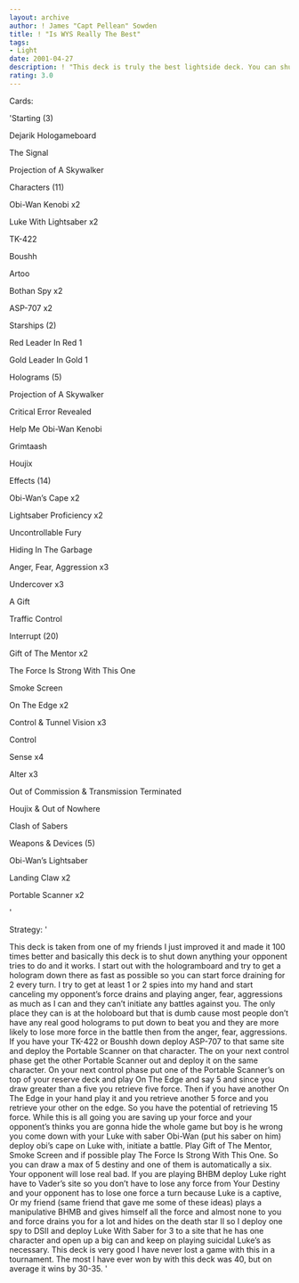 ```yaml
---
layout: archive
author: ! James "Capt Pellean" Sowden
title: ! "Is WYS Really The Best"
tags:
- Light
date: 2001-04-27
description: ! "This deck is truly the best lightside deck. You can shut down anything your oppent does and win big"
rating: 3.0
---
```

Cards: 

'Starting (3)


Dejarik Hologameboard 

The Signal

Projection of A Skywalker


Characters (11)


Obi-Wan Kenobi x2

Luke With Lightsaber x2

TK-422

Boushh

Artoo

Bothan Spy x2

ASP-707 x2


Starships (2)


Red Leader In Red 1

Gold Leader In Gold 1


Holograms (5)


Projection of A Skywalker

Critical Error Revealed 

Help Me Obi-Wan Kenobi

Grimtaash

Houjix


Effects (14)


Obi-Wan’s Cape x2

Lightsaber Proficiency x2

Uncontrollable Fury

Hiding In The Garbage

Anger, Fear, Aggression x3

Undercover x3

A Gift

Traffic Control


Interrupt (20)


Gift of The Mentor x2

The Force Is Strong With This One

Smoke Screen

On The Edge x2

Control & Tunnel Vision x3

Control

Sense x4

Alter x3

Out of Commission & Transmission Terminated 

Houjix & Out of Nowhere

Clash of Sabers


Weapons & Devices (5)


Obi-Wan’s Lightsaber

Landing Claw x2

Portable Scanner x2

'

Strategy: '

This deck is taken from one of my friends I just improved it and made it 100 times better and basically this deck is to shut down anything your opponent tries to do and it works. I start out with the hologramboard and try to get a hologram down there as fast as possible so you can start force draining for 2 every turn. I try to get at least 1 or 2 spies into my hand and start canceling my opponent’s force drains and playing anger, fear, aggressions as much as I can and they can’t initiate any battles against you. The only place they can is at the holoboard but that is dumb cause most people don’t have any real good holograms to put down to beat you and they are more likely to lose more force in the battle then from the anger, fear, aggressions. If you have your TK-422 or Boushh down deploy ASP-707 to that same site and deploy the Portable Scanner on that character. The on your next control phase get the other Portable Scanner out and deploy it on the same character. On your next control phase put one of the Portable Scanner’s on top of your reserve deck and play On The Edge and say 5 and since you draw greater than a five you retrieve five force. Then if you have another On The Edge in your hand play it and you retrieve another 5 force and you retrieve your other on the edge. So you have the potential of retrieving 15 force. While this is all going you are saving up your force and your opponent’s thinks you are gonna hide the whole game but boy is he wrong you come down with your Luke with saber Obi-Wan (put his saber on him) deploy obi’s cape on Luke with, initiate a battle. Play Gift of The Mentor, Smoke Screen and if possible play The Force Is Strong With This One. So you can draw a max of 5 destiny and one of them is automatically a six. Your opponent will lose real bad. If you are playing BHBM deploy Luke right have to Vader’s site so you don’t have to lose any force from Your Destiny and your opponent has to lose one force a turn because Luke is a captive, Or my friend (same friend that gave me some of these ideas) plays a manipulative BHMB and gives himself all the force and almost none to you and force drains you for a lot and hides on the death star II so I deploy one spy to DSII and deploy Luke With Saber for 3 to a site that he has one character and open up a big can and keep on playing suicidal Luke’s as necessary. This deck is very good I have never lost a game with this in a tournament. The most I have ever won by with this deck was 40, but on average it wins by 30-35.  '